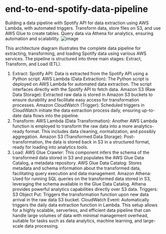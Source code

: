 # end-to-end-spotify-data-pipeline
Building a data pipeline with Spotify API for data extraction using AWS Lambda, with automated triggers. Transform data, store files on S3, and use AWS Glue to create tables. Query data via Athena for analytics, ensuring automation and scalability.
![image](https://github.com/user-attachments/assets/dd114eaf-db9b-460f-a612-ad425068154e)

This architecture diagram illustrates the complete data pipeline for extracting, transforming, and loading Spotify data using various AWS services. The pipeline is structured into three main stages: Extract, Transform, and Load (ETL).

1. Extract:
Spotify API: Data is extracted from the Spotify API using a Python script.
AWS Lambda (Data Extraction): The Python script is deployed on AWS Lambda for automated data extraction. The script interfaces directly with the Spotify API to fetch data.
Amazon S3 (Raw Data Storage): Extracted raw data is stored in Amazon S3 buckets to ensure durability and facilitate easy access for transformation processes.
Amazon CloudWatch (Trigger): Scheduled triggers in CloudWatch initiate the data extraction process daily, ensuring up-to-date data flows into the pipeline.
2. Transform:
AWS Lambda (Data Transformation): Another AWS Lambda function is employed to transform the raw data into a more analytics-ready format. This includes data cleaning, normalization, and possibly aggregation.
Amazon S3 (Transformed Data Storage): Post-transformation, the data is stored back in S3 in a structured format, ready for loading into analytics tools.
3. Load:
AWS Glue Crawler: This component infers the schema of the transformed data stored in S3 and populates the AWS Glue Data Catalog, a metadata repository.
AWS Glue Data Catalog: Stores metadata and schema information about the transformed data, facilitating query execution and data management.
Amazon Athena: Used for running SQL queries on the transformed data stored in S3, leveraging the schema available in the Glue Data Catalog. Athena provides powerful analytics capabilities directly over S3 data.
Triggers:
S3 Object Put: Triggers the transformation function upon new data arrival in the raw data S3 bucket.
CloudWatch Event: Automatically triggers the daily data extraction function in Lambda.
This setup allows for a highly scalable, serverless, and efficient data pipeline that can handle large volumes of data with minimal management overhead, suitable for tasks such as data analytics, machine learning, and large-scale data processing.
